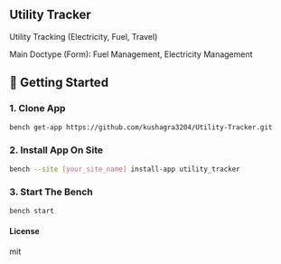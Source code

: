 ## Utility Tracker

Utility Tracking (Electricity, Fuel, Travel)

Main Doctype (Form): Fuel Management, Electricity Management

## 🚀 Getting Started

### 1. Clone App
```bash
bench get-app https://github.com/kushagra3204/Utility-Tracker.git
```

### 2. Install App On Site
```bash
bench --site [your_site_name] install-app utility_tracker
```

### 3. Start The Bench
```bash
bench start
```

#### License

mit
